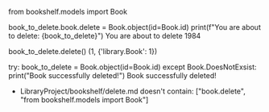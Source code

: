 from bookshelf.models import Book

book_to_delete.book.delete = Book.object(id=Book.id)
print(f"You are about to delete: {book_to_delete}")
You are about to delete 1984
    
 book_to_delete.delete()
(1, {'library.Book': 1})
    
try:
    book_to_delete = Book.object(id=Book.id)
    except Book.DoesNotExsist:
    print("Book successfully deleted!")
    Book successfully deleted!

    
 - LibraryProject/bookshelf/delete.md doesn't contain: ["book.delete", "from bookshelf.models import Book"]